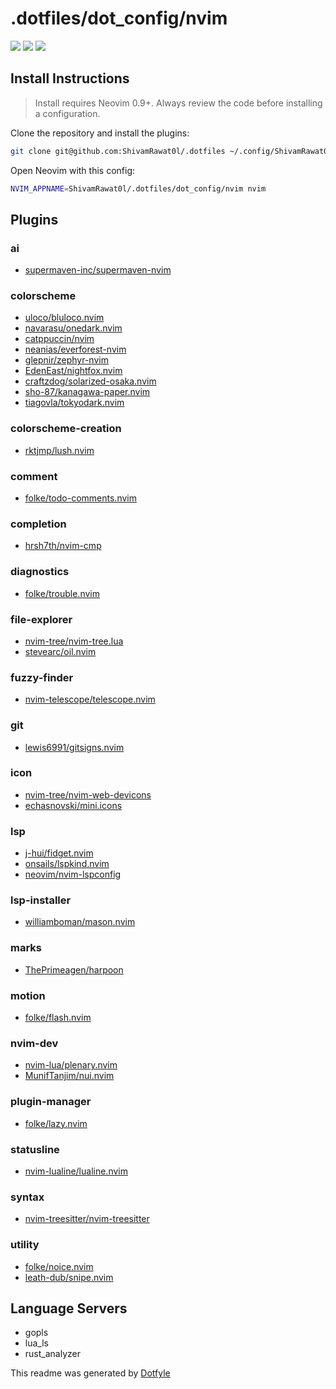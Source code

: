 # .dotfiles/dot_config/nvim

<a href="https://dotfyle.com/ShivamRawat0l/dotfiles-dotconfig-nvim"><img src="https://dotfyle.com/ShivamRawat0l/dotfiles-dotconfig-nvim/badges/plugins?style=flat" /></a>
<a href="https://dotfyle.com/ShivamRawat0l/dotfiles-dotconfig-nvim"><img src="https://dotfyle.com/ShivamRawat0l/dotfiles-dotconfig-nvim/badges/leaderkey?style=flat" /></a>
<a href="https://dotfyle.com/ShivamRawat0l/dotfiles-dotconfig-nvim"><img src="https://dotfyle.com/ShivamRawat0l/dotfiles-dotconfig-nvim/badges/plugin-manager?style=flat" /></a>


## Install Instructions

 > Install requires Neovim 0.9+. Always review the code before installing a configuration.

Clone the repository and install the plugins:

```sh
git clone git@github.com:ShivamRawat0l/.dotfiles ~/.config/ShivamRawat0l/.dotfiles
```

Open Neovim with this config:

```sh
NVIM_APPNAME=ShivamRawat0l/.dotfiles/dot_config/nvim nvim
```

## Plugins

### ai

+ [supermaven-inc/supermaven-nvim](https://dotfyle.com/plugins/supermaven-inc/supermaven-nvim)
### colorscheme

+ [uloco/bluloco.nvim](https://dotfyle.com/plugins/uloco/bluloco.nvim)
+ [navarasu/onedark.nvim](https://dotfyle.com/plugins/navarasu/onedark.nvim)
+ [catppuccin/nvim](https://dotfyle.com/plugins/catppuccin/nvim)
+ [neanias/everforest-nvim](https://dotfyle.com/plugins/neanias/everforest-nvim)
+ [glepnir/zephyr-nvim](https://dotfyle.com/plugins/glepnir/zephyr-nvim)
+ [EdenEast/nightfox.nvim](https://dotfyle.com/plugins/EdenEast/nightfox.nvim)
+ [craftzdog/solarized-osaka.nvim](https://dotfyle.com/plugins/craftzdog/solarized-osaka.nvim)
+ [sho-87/kanagawa-paper.nvim](https://dotfyle.com/plugins/sho-87/kanagawa-paper.nvim)
+ [tiagovla/tokyodark.nvim](https://dotfyle.com/plugins/tiagovla/tokyodark.nvim)
### colorscheme-creation

+ [rktjmp/lush.nvim](https://dotfyle.com/plugins/rktjmp/lush.nvim)
### comment

+ [folke/todo-comments.nvim](https://dotfyle.com/plugins/folke/todo-comments.nvim)
### completion

+ [hrsh7th/nvim-cmp](https://dotfyle.com/plugins/hrsh7th/nvim-cmp)
### diagnostics

+ [folke/trouble.nvim](https://dotfyle.com/plugins/folke/trouble.nvim)
### file-explorer

+ [nvim-tree/nvim-tree.lua](https://dotfyle.com/plugins/nvim-tree/nvim-tree.lua)
+ [stevearc/oil.nvim](https://dotfyle.com/plugins/stevearc/oil.nvim)
### fuzzy-finder

+ [nvim-telescope/telescope.nvim](https://dotfyle.com/plugins/nvim-telescope/telescope.nvim)
### git

+ [lewis6991/gitsigns.nvim](https://dotfyle.com/plugins/lewis6991/gitsigns.nvim)
### icon

+ [nvim-tree/nvim-web-devicons](https://dotfyle.com/plugins/nvim-tree/nvim-web-devicons)
+ [echasnovski/mini.icons](https://dotfyle.com/plugins/echasnovski/mini.icons)
### lsp

+ [j-hui/fidget.nvim](https://dotfyle.com/plugins/j-hui/fidget.nvim)
+ [onsails/lspkind.nvim](https://dotfyle.com/plugins/onsails/lspkind.nvim)
+ [neovim/nvim-lspconfig](https://dotfyle.com/plugins/neovim/nvim-lspconfig)
### lsp-installer

+ [williamboman/mason.nvim](https://dotfyle.com/plugins/williamboman/mason.nvim)
### marks

+ [ThePrimeagen/harpoon](https://dotfyle.com/plugins/ThePrimeagen/harpoon)
### motion

+ [folke/flash.nvim](https://dotfyle.com/plugins/folke/flash.nvim)
### nvim-dev

+ [nvim-lua/plenary.nvim](https://dotfyle.com/plugins/nvim-lua/plenary.nvim)
+ [MunifTanjim/nui.nvim](https://dotfyle.com/plugins/MunifTanjim/nui.nvim)
### plugin-manager

+ [folke/lazy.nvim](https://dotfyle.com/plugins/folke/lazy.nvim)
### statusline

+ [nvim-lualine/lualine.nvim](https://dotfyle.com/plugins/nvim-lualine/lualine.nvim)
### syntax

+ [nvim-treesitter/nvim-treesitter](https://dotfyle.com/plugins/nvim-treesitter/nvim-treesitter)
### utility

+ [folke/noice.nvim](https://dotfyle.com/plugins/folke/noice.nvim)
+ [leath-dub/snipe.nvim](https://dotfyle.com/plugins/leath-dub/snipe.nvim)
## Language Servers

+ gopls
+ lua_ls
+ rust_analyzer


 This readme was generated by [Dotfyle](https://dotfyle.com)
